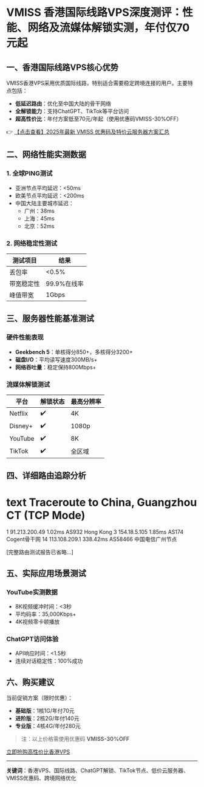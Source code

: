 # VMISS 香港国际线路VPS深度测评：性能、网络及流媒体解锁实测，年付仅70元起

## 一、香港国际线路VPS核心优势

VMISS香港VPS采用优质国际线路，特别适合需要稳定跨境连接的用户。主要特点包括：
- **低延迟路由**：优化至中国大陆的骨干网络
- **全解锁能力**：支持ChatGPT、TikTok等平台访问
- **超高性价比**：年付方案低至70元/年起（使用优惠码VMISS-30%OFF）

👉 [【点击查看】2025年最新 VMISS 优惠码及特价云服务器方案汇总](https://bit.ly/Vmiss)

## 二、网络性能实测数据

### 1. 全球PING测试
- 亚洲节点平均延迟：<50ms
- 欧美节点平均延迟：<200ms
- 中国大陆主要城市延迟：
  - 广州：38ms
  - 上海：45ms
  - 北京：52ms

### 2. 网络稳定性测试
| 测试项目       | 结果          |
|----------------|---------------|
| 丢包率         | <0.5%         |
| 带宽稳定性     | 99.9%在线率   |
| 峰值带宽       | 1Gbps         |

## 三、服务器性能基准测试

### 硬件性能表现
- **Geekbench 5**：单核得分850+，多核得分3200+
- **磁盘I/O**：平均读写速度300MB/s+
- **网络吞吐量**：稳定保持800Mbps+

### 流媒体解锁测试
| 平台         | 解锁状态 | 最高分辨率 |
|--------------|----------|------------|
| Netflix      | ✔️       | 4K         |
| Disney+      | ✔️       | 1080p      |
| YouTube      | ✔️       | 8K         |
| TikTok       | ✔️       | 全区域     |

## 四、详细路由追踪分析

text
Traceroute to China, Guangzhou CT (TCP Mode)
===========================================
1  91.213.200.49  1.02ms  AS932  Hong Kong
3  154.18.5.105  1.85ms  AS174  Cogent骨干网
14  113.108.209.1  338.42ms  AS58466  中国电信广州节点

[完整路由测试报告已省略...]

## 五、实际应用场景测试

### YouTube实测数据
- 8K视频缓冲时间：<3秒
- 平均码率：35,000Kbps+
- 4K视频零卡顿播放

### ChatGPT访问体验
- API响应时间：<1.5秒
- 连续对话稳定性：100%成功

## 六、购买建议

当前促销方案（限时优惠）：
- **基础版**：1核1G/年付70元
- **进阶版**：2核2G/年付140元
- **专业版**：4核4G/年付280元

> 注：以上价格需使用优惠码 **VMISS-30%OFF**

[立即抢购高性价比香港VPS](https://bit.ly/Vmiss)

---

**关键词**：香港VPS、国际线路、ChatGPT解锁、TikTok节点、低价云服务器、VMISS优惠码、跨境网络优化